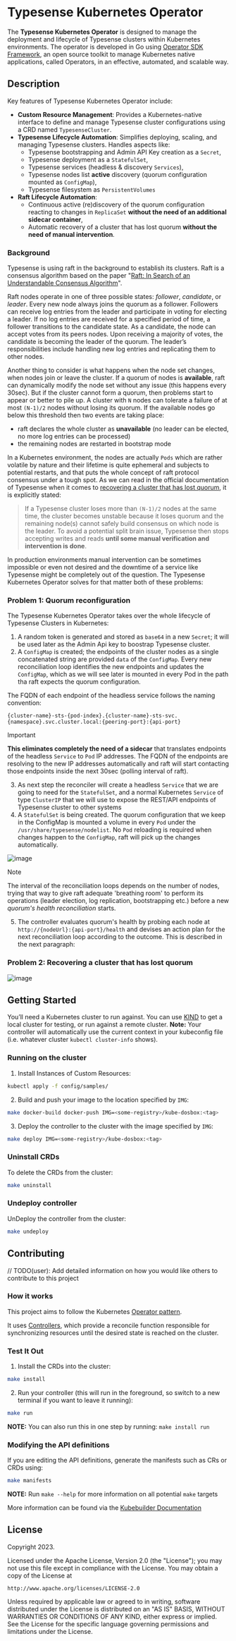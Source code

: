 # Typesense Kubernetes Operator

The **Typesense Kubernetes Operator** is designed to manage the deployment and lifecycle of Typesense clusters within Kubernetes environments. 
The operator is developed in Go using [Operator SDK Framework](https://sdk.operatorframework.io/), an open source toolkit to manage Kubernetes native applications, called Operators, in an effective, automated, and scalable way. 

## Description

Key features of Typesense Kubernetes Operator include:

- **Custom Resource Management**: Provides a Kubernetes-native interface to define and manage Typesense cluster configurations using a CRD named `TypesenseCluster`.
- **Typesense Lifecycle Automation**: Simplifies deploying, scaling, and managing Typesense clusters. Handles aspects like:
    - Typesense bootstrapping and Admin API Key creation as a `Secret`,
    - Typesense deployment as a `StatefulSet`,
    - Typesense services (headless & discovery `Services`),
    - Typesense nodes list **active** discovery (quorum configuration mounted as `ConfigMap`),
    - Typesense filesystem as `PersistentVolumes`
- **Raft Lifecycle Automation**:
    - Continuous active (re)discovery of the quorum configuration reacting to changes in `ReplicaSet` **without the need of an additional sidecar container**,
    - Automatic recovery of a cluster that has lost quorum **without the need of manual intervention**.

### Background

Typesense is using raft in the background to establish its clusters. Raft is a consensus algorithm based on the 
paper "[Raft: In Search of an Understandable Consensus Algorithm](https://raft.github.io/raft.pdf)".

Raft nodes operate in one of three possible states: _follower_, _candidate_, or _leader_. Every new node always joins the 
quorum as a follower. Followers can receive log entries from the leader and participate in voting for electing a leader. If no 
log entries are received for a specified period of time, a follower transitions to the candidate state. As a candidate, the node 
can accept votes from its peers nodes. Upon receiving a majority of votes, the candidate is becoming the leader of the quorum. 
The leader’s responsibilities include handling new log entries and replicating them to other nodes. 

Another thing to consider is what happens when the node set changes, when nodes join or leave the cluster. 
If a quorum of nodes is **available**, raft can dynamically modify the node set without any issue (this happens every 30sec). 
But if the cluster cannot form a quorum, then problems start to appear or better to pile up. A cluster with `N` nodes can tolerate 
a failure of at most `(N-1)/2` nodes without losing its quorum. If the available nodes go below this threshold then two events
are taking place:

- raft declares the whole cluster as **unavailable** (no leader can be elected, no more log entries can be processed)
- the remaining nodes are restarted in bootstrap mode

In a Kubernetes environment, the nodes are actually `Pods` which are rather volatile by nature and their lifetime is quite ephemeral and subjects 
to potential restarts, and that puts the whole concept of raft protocol consensus under a tough spot. As we can read in the official 
documentation of Typesense when it comes to [recovering a cluster that has lost quorum](https://typesense.org/docs/guide/high-availability.html#recovering-a-cluster-that-has-lost-quorum),
it is explicitly stated:

> If a Typesense cluster loses more than `(N-1)/2` nodes at the same time, the cluster becomes unstable because it loses quorum 
and the remaining node(s) cannot safely build consensus on which node is the leader. To avoid a potential split brain issue, 
Typesense then stops accepting writes and reads **until some manual verification and intervention is done**.

In production environments manual intervention can be sometimes impossible or even not desired and the downtime of a service like
Typesense might be completely out of the question. The Typesense Kubernetes Operator solves for that matter both of these problems:

### Problem 1: Quorum reconfiguration

The Typesense Kubernetes Operator takes over the whole lifecycle of Typesense Clusters in Kubernetes:

1. A random token is generated and stored as `base64` in a new `Secret`; it will be used later as the Admin Api key to boostrap Typesense cluster.
2. A `ConfigMap` is created; the endpoints of the cluster nodes as a single concatenated string are provided `data` of the `ConfigMap`. Every
new reconciliation loop identifies the new endpoints and updates the `ConfigMap`, which as we will see later is mounted in every Pod in the path
tha raft expects the quorum configuration. 

The FQDN of each endpoint of the headless service follows the naming convention: 

`{cluster-name}-sts-{pod-index}.{cluster-name}-sts-svc.{namespace}.svc.cluster.local:{peering-port}:{api-port}`

> [!IMPORTANT]
> **This eliminates completely the need of a sidecar** that translates endpoints of the headless `Service` to `Pod` IP addresses. 
> The FQDN of the endpoints are resolving to the new IP addresses automatically and raft will start contacting those endpoints 
> inside the next 30sec (polling interval of raft).

3. As next step the reconciler will create a headless `Service` that we are going to need for the `StatefulSet`, 
and a normal Kubernetes `Service` of type `ClusterIP` that we will use to expose the REST/API endpoints of Typesense cluster to other systems
4. A `StatefulSet` is being created. The quorum configuration that we keep in the ConfigMap is mounted a volume in every `Pod` 
under the `/usr/share/typesense/nodelist`. No `Pod` reloading is required when changes happen to the `ConfigMap`, raft will
pick up the changes automatically.


![image](https://github.com/user-attachments/assets/9028a0f8-5ae5-4f9e-a83c-8a7e8f0e2f25)


> [!NOTE]
> The interval of the reconciliation loops depends on the number of nodes, trying that way to give raft adequate 'breathing room'
> to perform its operations (leader election, log replication, bootstrapping etc.) before a new _quorum's health reconciliation_ starts.

5. The controller evaluates quorum's health by probing each node at `http://{nodeUrl}:{api-port}/health` and devises
an action plan for the next reconciliation loop according to the outcome. This is described in the next paragraph:

### Problem 2: Recovering a cluster that has lost quorum


![image](https://github.com/user-attachments/assets/0212cba0-c677-41df-a4f9-a41ca4eb6a8a)



## Getting Started
You’ll need a Kubernetes cluster to run against. You can use [KIND](https://sigs.k8s.io/kind) to get a local cluster for testing, or run against a remote cluster.
**Note:** Your controller will automatically use the current context in your kubeconfig file (i.e. whatever cluster `kubectl cluster-info` shows).

### Running on the cluster
1. Install Instances of Custom Resources:

```sh
kubectl apply -f config/samples/
```

2. Build and push your image to the location specified by `IMG`:

```sh
make docker-build docker-push IMG=<some-registry>/kube-dosbox:<tag>
```

3. Deploy the controller to the cluster with the image specified by `IMG`:

```sh
make deploy IMG=<some-registry>/kube-dosbox:<tag>
```

### Uninstall CRDs
To delete the CRDs from the cluster:

```sh
make uninstall
```

### Undeploy controller
UnDeploy the controller from the cluster:

```sh
make undeploy
```

## Contributing
// TODO(user): Add detailed information on how you would like others to contribute to this project

### How it works
This project aims to follow the Kubernetes [Operator pattern](https://kubernetes.io/docs/concepts/extend-kubernetes/operator/).

It uses [Controllers](https://kubernetes.io/docs/concepts/architecture/controller/),
which provide a reconcile function responsible for synchronizing resources until the desired state is reached on the cluster.

### Test It Out
1. Install the CRDs into the cluster:

```sh
make install
```

2. Run your controller (this will run in the foreground, so switch to a new terminal if you want to leave it running):

```sh
make run
```

**NOTE:** You can also run this in one step by running: `make install run`

### Modifying the API definitions
If you are editing the API definitions, generate the manifests such as CRs or CRDs using:

```sh
make manifests
```

**NOTE:** Run `make --help` for more information on all potential `make` targets

More information can be found via the [Kubebuilder Documentation](https://book.kubebuilder.io/introduction.html)

## License

Copyright 2023.

Licensed under the Apache License, Version 2.0 (the "License");
you may not use this file except in compliance with the License.
You may obtain a copy of the License at

    http://www.apache.org/licenses/LICENSE-2.0

Unless required by applicable law or agreed to in writing, software
distributed under the License is distributed on an "AS IS" BASIS,
WITHOUT WARRANTIES OR CONDITIONS OF ANY KIND, either express or implied.
See the License for the specific language governing permissions and
limitations under the License.

